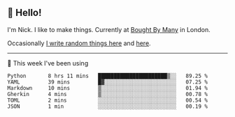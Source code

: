 ## 👋 Hello! 

I'm Nick. I like to make things. Currently at [Bought By Many](https://boughtbymany.com) in London.

Occasionally [I write random things here](https://nicksnell.com) and [here](https://twitter.com/nicksnell).

-------

🚀 This week I've been using

<!--START_SECTION:waka-->

```text
Python       8 hrs 11 mins   ██████████████████████▒░░   89.25 %
YAML         39 mins         █▓░░░░░░░░░░░░░░░░░░░░░░░   07.25 %
Markdown     10 mins         ▒░░░░░░░░░░░░░░░░░░░░░░░░   01.94 %
Gherkin      4 mins          ▒░░░░░░░░░░░░░░░░░░░░░░░░   00.78 %
TOML         2 mins          ░░░░░░░░░░░░░░░░░░░░░░░░░   00.54 %
JSON         1 min           ░░░░░░░░░░░░░░░░░░░░░░░░░   00.19 %
```

<!--END_SECTION:waka-->

